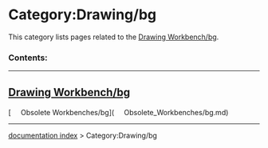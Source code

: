 # Category:Drawing/bg
This category lists pages related to the [Drawing Workbench/bg](Drawing_Workbench/bg.md).

### Contents:

  ---------------------------------------------------------
  [Drawing Workbench/bg](Drawing_Workbench/bg.md)
  ---------------------------------------------------------

[<img src="images/Property.png" style="width:16px"> Obsolete Workbenches/bg](<img src="images/Property.png" style="width:16px"> Obsolete_Workbenches/bg.md)

---
[documentation index](../README.md) > Category:Drawing/bg

